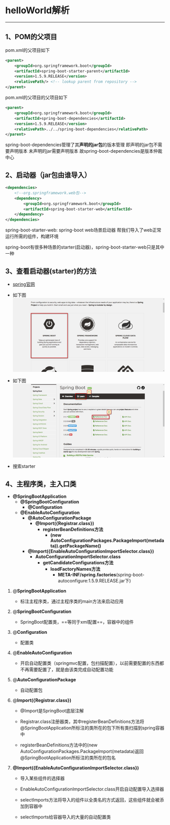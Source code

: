 # helloWorld解析

---

## 1、POM的父项目

pom.xml的父项目如下

```xml
<parent>
    <groupId>org.springframework.boot</groupId>
    <artifactId>spring-boot-starter-parent</artifactId>
    <version>1.5.9.RELEASE</version>
    <relativePath/> <!-- lookup parent from repository -->
</parent>
```

pom.xml的父项目的父项目如下

```xml
<parent>
    <groupId>org.springframework.boot</groupId>
    <artifactId>spring-boot-dependencies</artifactId>
    <version>1.5.9.RELEASE</version>
    <relativePath>../../spring-boot-dependencies</relativePath>
</parent>
```

spring-boot-dependencies管理了其**声明的jar包**的版本管理
即声明的jar包不需要声明版本
未声明的jar需要声明版本
故spring-boot-dependencies是版本仲裁中心

## 2、启动器（jar包由谁导入）

```xml
<dependencies>
    <!--org.springframework.web包-->
    <dependency>
        <groupId>org.springframework.boot</groupId>
        <artifactId>spring-boot-starter-web</artifactId>
    </dependency>
</dependencies>
```

spring-boot-starter-web: spring-boot web场景启动器
帮我们导入了web正常运行所需的组件，构建环境

spring-boot有很多种场景的starter(启动器)，spring-boot-starter-web只是其中一种

## 3、查看启动器(starter)的方法

+ [spring官网](https://spring.io/projects "spring官网")

+ 如下图
![查看启动器](pic/2019-08-28_005407.png "查看启动器")

+ 如下图
![查看启动器](pic/2019-08-28_005718.png "查看启动器")

+ 搜索starter

## 4、主程序类，主入口类

+ **@SpringBootApplication**
  + **@SpringBootConfiguration**
    + **@Configuration**
  + **@EnableAutoConfiguration**
    + **@AutoConfigurationPackage**
      + **@Import({Registrar.class})**
        + **registerBeanDefinitions方法**
          + **(new AutoConfigurationPackages.PackageImport(metadata)).getPackageName()**
    + **@Import({EnableAutoConfigurationImportSelector.class})**
      + **AutoConfigurationImportSelector.class**
        + **getCandidateConfigurations方法**
          + **loadFactoryNames方法**
            + **META-INF/spring.factories**(spring-boot-autoconfigure:1.5.9.RELEASE.jar下)

1. @**SpringBootApplication**

    + 标注主程序类，通过主程序类的main方法来启动应用

2. @**SpringBootConfiguration**

    + SpringBoot配置类，==等同于xml配置==，容器中的组件

3. @**Configuration**

    + 配置类

4. @**EnableAutoConfiguration**

    + 开启自动配置类（springmvc配置，包扫描配置），以前需要配置的东西都不再需要配置了，就是由该类完成自动配置功能

5. @**AutoConfigurationPackage**

    + 自动配置包

6. @**Import({Registrar.class})**

    + @Import是SpringBoot底层注解

    + Registrar.class注册器类，其中registerBeanDefinitions方法将@SpringBootApplication所标注的类所在的包下所有类扫描到spring容器中

    + registerBeanDefinitions方法中的(new AutoConfigurationPackages.PackageImport(metadata)返回@SpringBootApplication所标注的类所在的包名

7. **@Import({EnableAutoConfigurationImportSelector.class})**

    + 导入某些组件的选择器

    + EnableAutoConfigurationImportSelector.class开启自动配置导入选择器

    + selectImports方法将导入的组件以全类名的方式返回，这些组件就会被添加到容器中

    + selectImports给容器导入的大量的自动配置类
